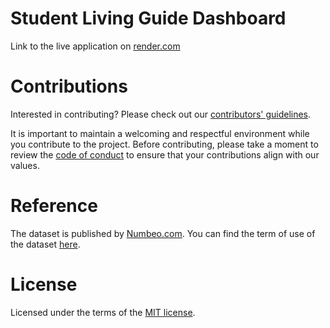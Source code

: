 # Student Living Guide Dashboard

Link to the live application on [render.com](https://yurui-student-living-dash.onrender.com/)

# Contributions
Interested in contributing? Please check out our [contributors' guidelines](CONTRIBUTING.md). 

It is important to maintain a welcoming and respectful environment while you contribute to the project. Before contributing, please take a moment to review the [code of conduct](CODE_OF_CONDUCT.md) to ensure that your contributions align with our values.

# Reference

The dataset is published by [Numbeo.com](https://www.numbeo.com/cost-of-living/rankings.jsp). You can find the term of use of the dataset [here](https://www.numbeo.com/common/terms_of_use.jsp).


# License

Licensed under the terms of the [MIT license](https://github.com/Yurui-Feng/Student_Living_Guide_Dash/blob/main/LICENSE.md).
